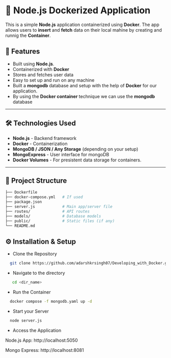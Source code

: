 # 🐳 Node.js Dockerized Application

This is a simple **Node.js** application containerized using **Docker**. The app allows users to **insert** and **fetch** data on their local mahine by creating and runnig the **Container**.

## 🚀 Features

- Built using **Node.js**.
- Containerized with **Docker**
- Stores and fetches user data
- Easy to set up and run on any machine
- Built a **mongodb** database and setup with the help of **Docker** for our application.
- By using the **Docker container** technique we can use the **mongodb** database

---

## 🛠️ Technologies Used

- **Node.js** - Backend framework
- **Docker** - Containerization
- **MongoDB / JSON / Any Storage** (depending on your setup)
- **MongoExpress** - User interface for mongoDB
- **Docker Volumes** - For presistent data storage for containers.

---

## 📂 Project Structure

```bash
├── Dockerfile
├── docker-compose.yml   # If used
├── package.json
├── server.js            # Main app/server file
├── routes/              # API routes
├── models/              # Database models
├── public/              # Static files (if any)
└── README.md
```
## ⚙️ Installation & Setup
- Clone the Repository
```bash
  git clone https://github.com/adarshkrsingh07/Developing_with_Docker.git
  ```
- Navigate to the directory
```bash
   cd <dir_name>
```
- Run the Container
```bash
  docker compose -f mongodb.yaml up -d
```
- Start your Server
```bash
  node server.js
```
- Access the Application

Node.js App: http://localhost:5050

Mongo Express: http://localhost:8081


